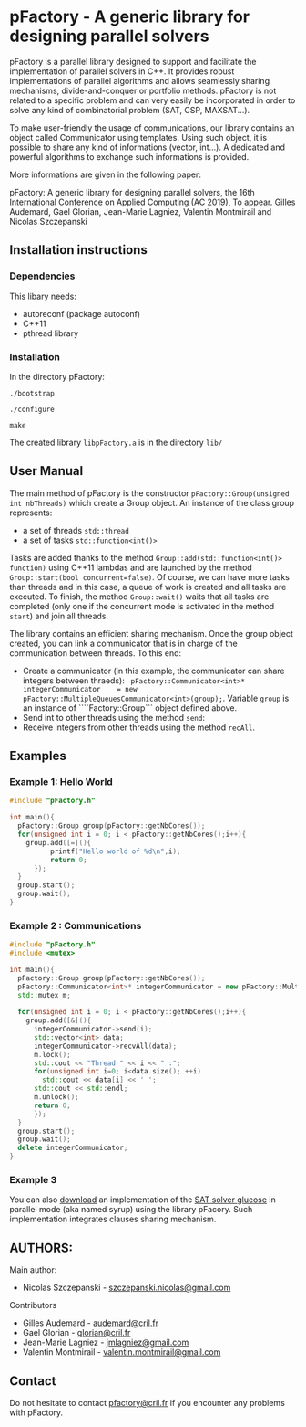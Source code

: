# pFactory - A generic library for designing parallel solvers
pFactory is a parallel library designed to support and facilitate the implementation of parallel solvers in C++. It provides robust implementations of
parallel algorithms and allows seamlessly sharing mechanisms, divide-and-conquer or portfolio methods.
pFactory is not related to a specific problem and can very easily be incorporated in order to solve any kind of combinatorial problem (SAT, CSP, MAXSAT...).

To make user-friendly the usage of communications, our library contains an object called Communicator<T> using templates.
Using such object, it is possible to share any kind of informations (vector, int...). A dedicated and powerful algorithms
to exchange such informations is provided. 

More informations are given in the following paper:

pFactory: A generic library for designing parallel solvers, the 16th International Conference on Applied Computing (AC 2019), To appear.
Gilles Audemard, Gael Glorian, Jean-Marie Lagniez, Valentin Montmirail and Nicolas Szczepanski


## Installation instructions

### Dependencies
This libary needs:
 - autoreconf (package autoconf)
 - C++11
 - pthread library

### Installation 
 

In the directory pFactory:
```console
./bootstrap
```
```console
./configure
```
```console
make
```

The created library ```libpFactory.a``` is in the directory ```lib/```

## User Manual

The main method of pFactory is the constructor ```pFactory::Group(unsigned int nbThreads)``` which create a Group object. 
An instance of the class group represents:
  - a set of threads ```std::thread```
  - a set of tasks ```std::function<int()>```

Tasks are added thanks to the method ```Group::add(std::function<int()> function)``` 
using C++11 lambdas and are launched by the method ```Group::start(bool concurrent=false)```. 
Of course, we can have more tasks than threads and in this case, a queue of work is 
created and all tasks are executed. To finish, the method ```Group::wait()```  waits 
that all tasks are completed (only one if the concurrent mode is activated in the method ```start```) 
and join all threads. 

The library contains an efficient sharing mechanism.
Once the group object created, you can link a communicator that is in charge of the communication 
between threads. To this end: 
- Create a communicator (in this example, the communicator can share integers between thraeds): 
``` pFactory::Communicator<int>* integerCommunicator    = new pFactory::MultipleQueuesCommunicator<int>(group);```. 
    Variable ```group``` is an  instance of ````Factory::Group``` object defined above. 
- Send int to other threads using the method ```send```:
- Receive integers from other threads using the method ```recAll```. 




## Examples

### Example 1: Hello World

```cpp
#include "pFactory.h"

int main(){
  pFactory::Group group(pFactory::getNbCores());
  for(unsigned int i = 0; i < pFactory::getNbCores();i++){
    group.add([=](){
	      printf("Hello world of %d\n",i);
	      return 0;
      });
  }
  group.start();
  group.wait();
}
```


### Example 2 : Communications

```cpp
#include "pFactory.h"
#include <mutex>

int main(){
  pFactory::Group group(pFactory::getNbCores());
  pFactory::Communicator<int>* integerCommunicator = new pFactory::MultipleQueuesCommunicator<int>(&group, 0);
  std::mutex m;
  
  for(unsigned int i = 0; i < pFactory::getNbCores();i++){
    group.add([&](){
      integerCommunicator->send(i);
      std::vector<int> data;
      integerCommunicator->recvAll(data);
      m.lock();
      std::cout << "Thread " << i << " :";	
      for(unsigned int i=0; i<data.size(); ++i)
        std::cout << data[i] << ' ';
      std::cout << std::endl;
      m.unlock();
      return 0;
      });
  }
  group.start();
  group.wait();
  delete integerCommunicator;
}
```

### Example 3
You can also [download]() an implementation of the [SAT solver glucose](https://www.labri.fr/perso/lsimon/glucose/) in parallel mode (aka named syrup)
using the library pFacory. Such implementation integrates clauses sharing mechanism.


## AUTHORS:

Main author: 
 - Nicolas Szczepanski - szczepanski.nicolas@gmail.com


Contributors
 - Gilles Audemard - audemard@cril.fr
 - Gael Glorian - glorian@cril.fr
 - Jean-Marie Lagniez - jmlagniez@gmail.com
 - Valentin Montmirail - valentin.montmirail@gmail.com



## Contact
Do not hesitate to contact pfactory@cril.fr if you encounter any problems with pFactory.

